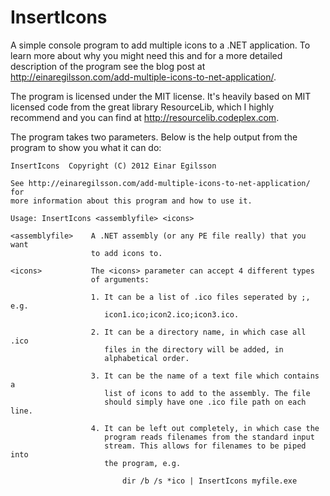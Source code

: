 ﻿# InsertIcons

A simple console program to add multiple icons to a .NET application. To learn more about why you might need this and for a more detailed description of the program see the blog post at http://einaregilsson.com/add-multiple-icons-to-net-application/.

The program is licensed under the MIT license. It's heavily based on MIT licensed code from the great library ResourceLib, which I highly recommend and you can find at http://resourcelib.codeplex.com.

The program takes two parameters. Below is the help output from the program to show you what it can do:


    InsertIcons  Copyright (C) 2012 Einar Egilsson

    See http://einaregilsson.com/add-multiple-icons-to-net-application/ for
    more information about this program and how to use it.

    Usage: InsertIcons <assemblyfile> <icons>

    <assemblyfile>    A .NET assembly (or any PE file really) that you want
                      to add icons to.

    <icons>           The <icons> parameter can accept 4 different types
                      of arguments:
                  
                      1. It can be a list of .ico files seperated by ;, e.g.
                         icon1.ico;icon2.ico;icon3.ico.
                     
                      2. It can be a directory name, in which case all .ico
                         files in the directory will be added, in 
                         alphabetical order.

                      3. It can be the name of a text file which contains a
                         list of icons to add to the assembly. The file
                         should simply have one .ico file path on each line.
   
                      4. It can be left out completely, in which case the
                         program reads filenames from the standard input
                         stream. This allows for filenames to be piped into
                         the program, e.g. 
                          
                             dir /b /s *ico | InsertIcons myfile.exe
